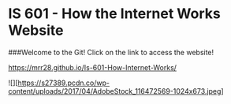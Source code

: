 # IS 601 - How the Internet Works Website

###Welcome to the Git! Click on the link to access the website!

https://mrr28.github.io/Is-601-How-Internet-Works/

![][https://s27389.pcdn.co/wp-content/uploads/2017/04/AdobeStock_116472569-1024x673.jpeg]
